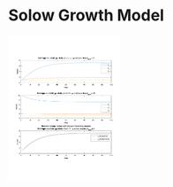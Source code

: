 # Solow Growth Model

<img src="./path.pdf" alt="drawing" width="40%" style="margin-left: auto; margin-right: auto;"/>